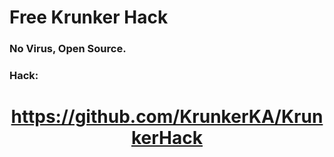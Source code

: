# Free Krunker Hack
### No Virus, Open Source.

### Hack:
<h1 align = "center"><a href = "https://github.com/KrunkerKA/KrunkerHack">https://github.com/KrunkerKA/KrunkerHack</a></h1>
